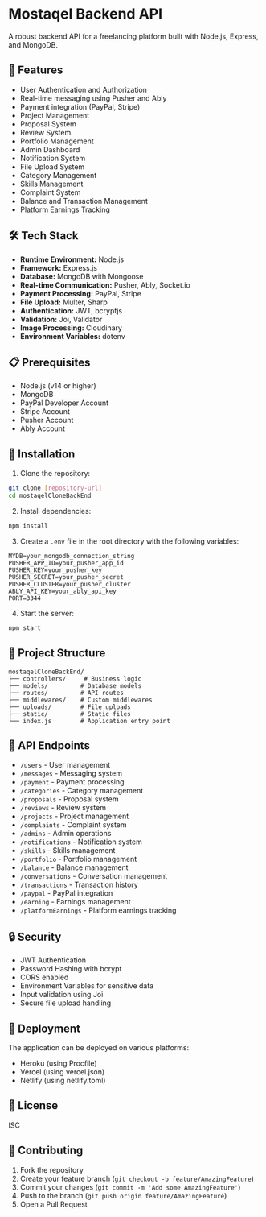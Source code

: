 # Mostaqel Backend API

A robust backend API for a freelancing platform built with Node.js, Express, and MongoDB.

## 🚀 Features

- User Authentication and Authorization
- Real-time messaging using Pusher and Ably
- Payment integration (PayPal, Stripe)
- Project Management
- Proposal System
- Review System
- Portfolio Management
- Admin Dashboard
- Notification System
- File Upload System
- Category Management
- Skills Management
- Complaint System
- Balance and Transaction Management
- Platform Earnings Tracking

## 🛠️ Tech Stack

- **Runtime Environment:** Node.js
- **Framework:** Express.js
- **Database:** MongoDB with Mongoose
- **Real-time Communication:** Pusher, Ably, Socket.io
- **Payment Processing:** PayPal, Stripe
- **File Upload:** Multer, Sharp
- **Authentication:** JWT, bcryptjs
- **Validation:** Joi, Validator
- **Image Processing:** Cloudinary
- **Environment Variables:** dotenv

## 📋 Prerequisites

- Node.js (v14 or higher)
- MongoDB
- PayPal Developer Account
- Stripe Account
- Pusher Account
- Ably Account

## 🔧 Installation

1. Clone the repository:
```bash
git clone [repository-url]
cd mostaqelCloneBackEnd
```

2. Install dependencies:
```bash
npm install
```

3. Create a `.env` file in the root directory with the following variables:
```env
MYDB=your_mongodb_connection_string
PUSHER_APP_ID=your_pusher_app_id
PUSHER_KEY=your_pusher_key
PUSHER_SECRET=your_pusher_secret
PUSHER_CLUSTER=your_pusher_cluster
ABLY_API_KEY=your_ably_api_key
PORT=3344
```

4. Start the server:
```bash
npm start
```

## 📁 Project Structure

```
mostaqelCloneBackEnd/
├── controllers/     # Business logic
├── models/         # Database models
├── routes/         # API routes
├── middlewares/    # Custom middlewares
├── uploads/        # File uploads
├── static/         # Static files
└── index.js        # Application entry point
```

## 🔌 API Endpoints

- `/users` - User management
- `/messages` - Messaging system
- `/payment` - Payment processing
- `/categories` - Category management
- `/proposals` - Proposal system
- `/reviews` - Review system
- `/projects` - Project management
- `/complaints` - Complaint system
- `/admins` - Admin operations
- `/notifications` - Notification system
- `/skills` - Skills management
- `/portfolio` - Portfolio management
- `/balance` - Balance management
- `/conversations` - Conversation management
- `/transactions` - Transaction history
- `/paypal` - PayPal integration
- `/earning` - Earnings management
- `/platformEarnings` - Platform earnings tracking

## 🔒 Security

- JWT Authentication
- Password Hashing with bcrypt
- CORS enabled
- Environment Variables for sensitive data
- Input validation using Joi
- Secure file upload handling

## 🚀 Deployment

The application can be deployed on various platforms:
- Heroku (using Procfile)
- Vercel (using vercel.json)
- Netlify (using netlify.toml)

## 📝 License

ISC

## 👥 Contributing

1. Fork the repository
2. Create your feature branch (`git checkout -b feature/AmazingFeature`)
3. Commit your changes (`git commit -m 'Add some AmazingFeature'`)
4. Push to the branch (`git push origin feature/AmazingFeature`)
5. Open a Pull Request